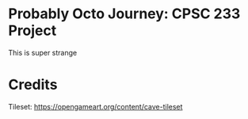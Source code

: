 # Probably Octo Journey: CPSC 233 Project
This is super strange

# Credits
Tileset: https://opengameart.org/content/cave-tileset
